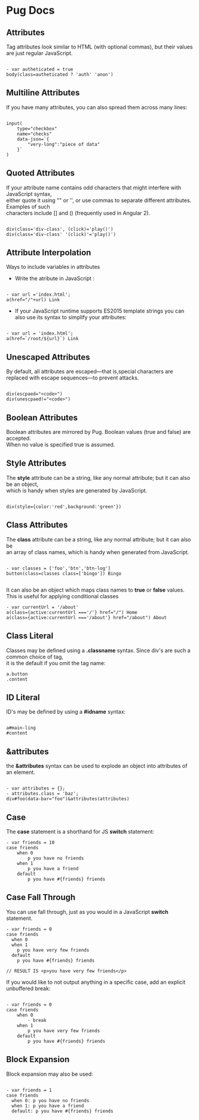 # Pug Docs

## Attributes

Tag attributes look similar to HTML (with optional commas), but their values are just regular JavaScript. 

```pug

- var autheticated = true
body(class=autheticated ? 'auth' 'anon')

```

## Multiline Attributes

If you have many attributes, you can also spread them across many lines: 

```pug

input(
    type="checkbox"
    name="checks"
    data-json=`{
        "very-long":"piece of data"
    }`
)

```

## Quoted Attributes

If your attribute name contains odd characters that might interfere with JavaScript syntax, <br/>
either quote it using "" or '', or use commas to separate different attributes. Examples of such <br/>
characters include [] and () (frequently used in Angular 2).

```pug

div(class='div-class', (click)='play()')
div(class='div-class' '(click)'='play()')

```

## Attribute Interpolation

Ways to include variables in attributes

* Write the atribute in JavaScript :

```pug

- var url ='index.html';
a(href="/"+url) Link

```

* If your JavaScript runtime supports ES2015 template strings  you can also use its syntax to simplify your attributes:

```pug

- var url = 'index.html';
a(href=`/root/${url}`) Link
```

## Unescaped Attributes

By default, all attributes are escaped—that is,special characters are replaced with escape sequences—to prevent attacks. 

```pug

div(escpaed="<code>")
div(unescpaed!="<code>")

```


## Boolean Attributes

Boolean attributes are mirrored by Pug. Boolean values (true and false) are accepted. <br/>
When no value is specified true is assumed.


## Style Attributes

The **style** attribute can be a string, like any normal attribute; but it can also be an object, <br/>
which is handy when styles are generated by JavaScript.

```pug

div(style={color:'red',background:'green'})

```

## Class Attributes

The **class** attribute can be a string, like any normal attribute; but it can also be <br/>
an array of class names, which is handy when generated from JavaScript.


```pug

- var classes = ['foo','btn','btn-log']
button(class=classes class=['bingo']) Bingo
        
```
It can also be an object which maps class names to **true** or **false** values. <br/>
This is useful for applying conditional classes

```pug
- var currentUrl = '/about'
a(class={active:currentUrl ==='/'} href="/") Home
a(class={active:currentUrl ==='/about'} href="/about") About

```

## Class Literal

Classes may be defined using a **.classname** syntax. Since div's are such a common choice of tag, <br/>
it is the default if you omit the tag name:

```pug
a.button
.content

```

## ID Literal

ID's may be defined by using a **#idname** syntax:

```pug

a#main-ling
#content
```

## &attributes

the **&attributes** syntax can be used to explode an object into attributes of an element.

```pug

- var attributes = {};
- attributes.class = 'baz';
div#foo(data-bar="foo")&attributes(attributes)

```

## Case

The **case** statement is a shorthand for JS **switch** statement:

```pug
- var friends = 10
case friends
    when 0
        p you have no friends
    when 1
        p you have a friend
    default
        p you have #{friends} friends

```

## Case Fall Through

You can use fall through, just as you would in a JavaScript **switch** statement.

```pug
- var friends = 0
case friends
  when 0
  when 1
    p you have very few friends
  default
    p you have #{friends} friends
    
// RESULT IS <p>you have very few friends</p>

```

If you would like to not output anything in a specific case, add an explicit unbuffered break:

```pug

- var friends = 0
case friends
    when 0
        - break
    when 1
        p you have very few friends
    default
        p you have #{friends} friends

```

## Block Expansion

Block expansion may also be used:

```pug

- var friends = 1
case friends
  when 0: p you have no friends
  when 1: p you have a friend
  default: p you have #{friends} friends

```



